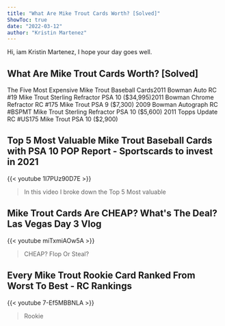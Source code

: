 ```yaml
---
title: "What Are Mike Trout Cards Worth? [Solved]"
ShowToc: true 
date: "2022-03-12"
author: "Kristin Martenez" 
---
```


Hi, iam Kristin Martenez, I hope your day goes well.
## What Are Mike Trout Cards Worth? [Solved]
The Five Most Expensive Mike Trout Baseball Cards2011 Bowman Auto RC #19 Mike Trout Sterling Refractor PSA 10 ($34,995)2011 Bowman Chrome Refractor RC #175 Mike Trout PSA 9 ($7,300) 
 2009 Bowman Autograph RC #BSPMT Mike Trout Sterling Refractor PSA 10 ($5,600) 
 2011 Topps Update RC #US175 Mike Trout PSA 10 ($2,900) 
 

## Top 5 Most Valuable Mike Trout Baseball Cards with PSA 10 POP Report - Sportscards to invest in 2021
{{< youtube 1I7PUz90D7E >}}
>In this video I broke down the Top 5 Most valuable 

## Mike Trout Cards Are CHEAP? What's The Deal? Las Vegas Day 3 Vlog
{{< youtube miTxmiAOw5A >}}
>CHEAP? Flop Or Steal? 

## Every Mike Trout Rookie Card Ranked From Worst To Best - RC Rankings
{{< youtube 7-Ef5MBBNLA >}}
>Rookie 

